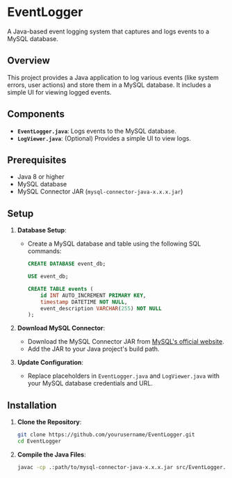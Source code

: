 # EventLogger

A Java-based event logging system that captures and logs events to a MySQL database.

## Overview

This project provides a Java application to log various events (like system errors, user actions) and store them in a MySQL database. It includes a simple UI for viewing logged events.

## Components

- **`EventLogger.java`**: Logs events to the MySQL database.
- **`LogViewer.java`**: (Optional) Provides a simple UI to view logs.

## Prerequisites

- Java 8 or higher
- MySQL database
- MySQL Connector JAR (`mysql-connector-java-x.x.x.jar`)

## Setup

1. **Database Setup**:
   - Create a MySQL database and table using the following SQL commands:
     ```sql
     CREATE DATABASE event_db;

     USE event_db;

     CREATE TABLE events (
         id INT AUTO_INCREMENT PRIMARY KEY,
         timestamp DATETIME NOT NULL,
         event_description VARCHAR(255) NOT NULL
     );
     ```

2. **Download MySQL Connector**:
   - Download the MySQL Connector JAR from [MySQL's official website](https://dev.mysql.com/downloads/connector/j/).
   - Add the JAR to your Java project's build path.

3. **Update Configuration**:
   - Replace placeholders in `EventLogger.java` and `LogViewer.java` with your MySQL database credentials and URL.

## Installation

1. **Clone the Repository**:
   ```bash
   git clone https://github.com/yourusername/EventLogger.git
   cd EventLogger

2. **Compile the Java Files**:
   ```bash
   javac -cp .:path/to/mysql-connector-java-x.x.x.jar src/EventLogger.java src/LogViewer.java




